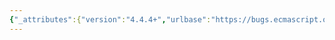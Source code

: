 ```yaml
---
{"_attributes":{"version":"4.4.4+","urlbase":"https://bugs.ecmascript.org/","maintainer":"dherman@mozilla.com"},"bug":{"bug_id":4535,"creation_ts":"2015-09-18 00:57:00 -0700","short_desc":"NOTE in “B.3.1 __proto__ Property Names in Object Initializers”","delta_ts":"2015-09-18 00:57:45 -0700","product":"ECMA-262 Edition 6","component":"editorial issues","version":"unspecified","rep_platform":"All","op_sys":"All","bug_status":"CONFIRMED","priority":"Normal","bug_severity":"enhancement","everconfirmed":true,"reporter":{"uid":"axel","name":"Axel Rauschmayer"},"assigned_to":{"uid":"allen","name":"Allen Wirfs-Brock"},"long_desc":[{"commentid":14697,"comment_count":0,"who":{"uid":"axel","name":"Axel Rauschmayer"},"bug_when":"2015-09-18 00:57:45 -0700","thetext":"The informal note in that section reads: “The List returned by PropertyNameList does not include string literal property names defined as using a ComputedPropertyName.”\n\nString literal property names seem to be included. Should this be “string-valued property keys specified via ComputedPropertyName”? “defined as using” sounds strange to me, too."}]}}
---
```


